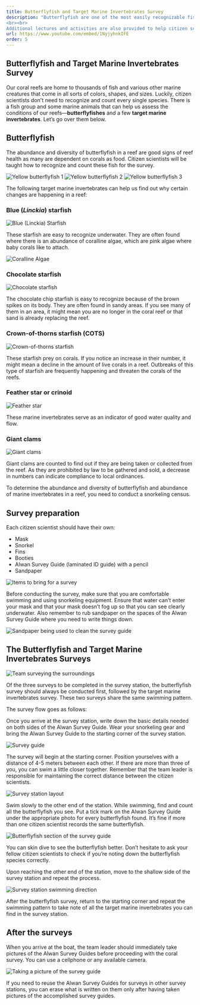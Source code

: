 ```yaml
---
title: Butterflyfish and Target Marine Invertebrates Survey
description: "Butterflyfish are one of the most easily recognizable fishes. Along with certain marine invertebrates, they can give context for the state of corals on a reef. This video describes the method for counting butterflyfish and target marine invertebrates in a survey station.
<br><br>
Additional lectures and activities are also provided to help citizen scientists identify these indicators."
url: https://www.youtube.com/embed/1NyjyhnkIFE
order: 5
---
```


## Butterflyfish and Target Marine Invertebrates Survey

Our coral reefs are home to thousands of fish and various other marine creatures that come in all sorts of colors, shapes, and sizes. Luckily, citizen scientists don't need to recognize and count every single species. There is a fish group and some marine animals that can help us assess the conditions of our reefs—**butterflyfishes** and a few **target marine invertebrates**. Let’s go over them below.

## Butterflyfish

The abundance and diversity of butterflyfish in a reef are good signs of reef health as many are dependent on corals as food. Citizen scientists will be taught how to recognize and count these fish for the survey.

![Yellow butterflyfish 1](/images/lesson-4/1.jpg 'Yellow butterflyfish 1')
![Yellow butterflyfish 2](/images/lesson-4/2.jpg 'Yellow butterflyfish 2')
![Yellow butterflyfish 3](/images/lesson-4/3.jpg 'Yellow butterflyfish 3')

The following target marine invertebrates can help us find out why certain changes are happening in a reef:

### Blue (_Linckia_) starfish

![Blue (Linckia) Starfish](/images/lesson-4/4.jpg 'Blue (Linckia) Starfish')

These starfish are easy to recognize underwater. They are often found where there is an abundance of coralline algae, which are pink algae where baby corals like to attach.

![Coralline Algae](/images/lesson-4/5.jpg 'Coralline Algae')

### Chocolate starfish

![Chocolate starfish](/images/lesson-4/6.jpg 'Chocolate starfish')

The chocolate chip starfish is easy to recognize because of the brown spikes on its body. They are often found in sandy areas. If you see many of them in an area, it might mean you are no longer in the coral reef or that sand is already replacing the reef.

### Crown-of-thorns starfish (COTS)

![Crown-of-thorns starfish](/images/lesson-4/7.jpg 'Crown-of-thorns starfish')

These starfish prey on corals. If you notice an increase in their number, it might mean a decline in the amount of live corals in a reef. Outbreaks of this type of starfish are frequently happening and threaten the corals of the reefs.

### Feather star or crinoid

![Feather star](/images/lesson-4/8.jpg 'Feather star')

These marine invertebrates serve as an indicator of good water quality and flow.

### Giant clams

![Giant clams](/images/lesson-4/9.jpg 'Giant clams')

Giant clams are counted to find out if they are being taken or collected from the reef. As they are prohibited by law to be gathered and sold, a decrease in numbers can indicate compliance to local ordinances.

To determine the abundance and diversity of butterflyfish and abundance of marine invertebrates in a reef, you need to conduct a snorkeling census.

## Survey preparation

Each citizen scientist should have their own:

- Mask
- Snorkel
- Fins
- Booties
- Alwan Survey Guide (laminated ID guide) with a pencil
- Sandpaper

![Items to bring for a survey](/images/lesson-4/10.jpg 'Items to bring for a survey')

Before conducting the survey, make sure that you are comfortable swimming and using snorkeling equipment. Ensure that water can’t enter your mask and that your mask doesn’t fog up so that you can see clearly underwater. Also remember to rub sandpaper on the spaces of the Alwan Survey Guide where you need to write things down.

![Sandpaper being used to clean the survey guide](/images/lesson-4/11.jpg 'Sandpaper being used to clean the survey guide')

## The Butterflyfish and Target Marine Invertebrates Surveys

![Team surveying the surroundings](/images/lesson-4/12.jpg 'Team surveying the surroundings')

Of the three surveys to be completed in the survey station, the butterflyfish survey should always be conducted first, followed by the target marine invertebrates survey. These two surveys share the same swimming pattern.

The survey flow goes as follows:

Once you arrive at the survey station, write down the basic details needed on both sides of the Alwan Survey Guide. Wear your snorkeling gear and bring the Alwan Survey Guide to the starting corner of the survey station.

![Survey guide](/images/lesson-4/13.jpg 'Survey guide')

The survey will begin at the starting corner. Position yourselves with a distance of 4-5 meters between each other. If there are more than three of you, you can swim a little closer together. Remember that the team leader is responsible for maintaining the correct distance between the citizen scientists.

![Survey station layout](/images/lesson-4/14.jpg 'Survey station layout')

Swim slowly to the other end of the station. While swimming, find and count all the butterflyfish you see. Put a tick mark on the Alwan Survey Guide under the appropriate photo for every butterflyfish found. It’s fine if more than one citizen scientist records the same butterflyfish.

![Butterflyfish section of the survey guide](/images/lesson-4/15.jpg 'Butterflyfish section of the survey guide')

You can skin dive to see the butterflyfish better. Don’t hesitate to ask your fellow citizen scientists to check if you’re noting down the butterflyfish species correctly.

Upon reaching the other end of the station, move to the shallow side of the survey station and repeat the process.

![Survey station swimming direction](/images/lesson-4/16.jpg 'Survey station swimming direction')

After the butterflyfish survey, return to the starting corner and repeat the swimming pattern to take note of all the target marine invertebrates you can find in the survey station.

## After the surveys

When you arrive at the boat, the team leader should immediately take pictures of the Alwan Survey Guides before proceeding with the coral survey. You can use a cellphone or any available camera.

![Taking a picture of the survey guide](/images/lesson-4/17.jpg 'Taking a picture of the survey guide')

If you need to reuse the Alwan Survey Guides for surveys in other survey stations, you can erase what is written on them only after having taken pictures of the accomplished survey guides.
